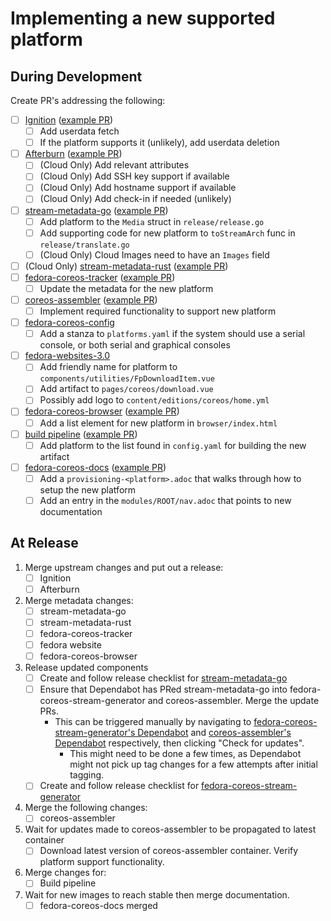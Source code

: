 # Implementing a new supported platform

## During Development

Create PR's addressing the following:

- [ ] [Ignition](https://github.com/coreos/ignition/) ([example PR](https://github.com/coreos/ignition/pull/918))
  - [ ] Add userdata fetch
  - [ ] If the platform supports it (unlikely), add userdata deletion
- [ ] [Afterburn](https://github.com/coreos/afterburn/) ([example PR](https://github.com/coreos/afterburn/pull/451))
  - [ ] (Cloud Only) Add relevant attributes
  - [ ] (Cloud Only) Add SSH key support if available
  - [ ] (Cloud Only) Add hostname support if available
  - [ ] (Cloud Only) Add check-in if needed (unlikely)
- [ ] [stream-metadata-go](https://github.com/coreos/stream-metadata-go) ([example PR](https://github.com/coreos/stream-metadata-go/pull/45/))
  - [ ] Add platform to the `Media` struct in `release/release.go`
  - [ ] Add supporting code for new platform to `toStreamArch` func in `release/translate.go`
  - [ ] (Cloud Only) Cloud Images need to have an `Images` field
- [ ] (Cloud Only) [stream-metadata-rust](https://github.com/coreos/stream-metadata-rust/) ([example PR](https://github.com/coreos/stream-metadata-rust/pull/16))
- [ ] [fedora-coreos-tracker](https://github.com/coreos/fedora-coreos-tracker/) ([example PR](https://github.com/coreos/fedora-coreos-tracker/pull/1213))
  - [ ] Update the metadata for the new platform
- [ ] [coreos-assembler](https://github.com/coreos/coreos-assembler) ([example PR](https://github.com/coreos/coreos-assembler/pull/2489))
  - [ ] Implement required functionality to support new platform
- [ ] [fedora-coreos-config](https://github.com/coreos/fedora-coreos-config/)
  - [ ] Add a stanza to `platforms.yaml` if the system should use a serial console, or both serial and graphical consoles
- [ ] [fedora-websites-3.0](https://gitlab.com/fedora/websites-apps/fedora-websites/fedora-websites-3.0/)
  - [ ] Add friendly name for platform to `components/utilities/FpDownloadItem.vue`
  - [ ] Add artifact to `pages/coreos/download.vue`
  - [ ] Possibly add logo to `content/editions/coreos/home.yml`
- [ ] [fedora-coreos-browser](https://github.com/coreos/fedora-coreos-browser) ([example PR](https://github.com/coreos/fedora-coreos-browser/pull/35))
  - [ ] Add a list element for new platform in `browser/index.html`
- [ ] [build pipeline](https://github.com/coreos/fedora-coreos-pipeline) ([example PR](https://github.com/coreos/fedora-coreos-pipeline/pull/815))
  - [ ] Add platform to the list found in `config.yaml` for building the new artifact
- [ ] [fedora-coreos-docs](https://github.com/coreos/fedora-coreos-docs) ([example PR](https://github.com/coreos/fedora-coreos-docs/pull/377))
  - [ ] Add a `provisioning-<platform>.adoc` that walks through how to setup the new platform
  - [ ] Add an entry in the `modules/ROOT/nav.adoc` that points to new documentation

## At Release

1. Merge upstream changes and put out a release:
   - [ ] Ignition
   - [ ] Afterburn
1. Merge metadata changes:
   - [ ] stream-metadata-go
   - [ ] stream-metadata-rust
   - [ ] fedora-coreos-tracker
   - [ ] fedora website
   - [ ] fedora-coreos-browser
1. Release updated components
   - [ ] Create and follow release checklist for [stream-metadata-go](https://github.com/coreos/stream-metadata-go/blob/main/docs/development.md#release-process)
   - [ ] Ensure that Dependabot has PRed stream-metadata-go into fedora-coreos-stream-generator and coreos-assembler.  Merge the update PRs.
     - This can be triggered manually by navigating to [fedora-coreos-stream-generator's Dependabot](https://github.com/coreos/fedora-coreos-stream-generator/network/updates/) and [coreos-assembler's Dependabot](https://github.com/coreos/coreos-assembler/network/updates) respectively, then clicking "Check for updates".
       - This might need to be done a few times, as Dependabot might not pick up tag changes for a few attempts after initial tagging.
   - [ ] Create and follow release checklist for [fedora-coreos-stream-generator](https://github.com/coreos/fedora-coreos-stream-generator/blob/main/docs/development.md#release-process)
1. Merge the following changes:
   - [ ] coreos-assembler
1. Wait for updates made to coreos-assembler to be propagated to latest container
   - [ ] Download latest version of coreos-assembler container. Verify platform support functionality.
1. Merge changes for:
   - [ ] Build pipeline
1. Wait for new images to reach stable then merge documentation.
   - [ ] fedora-coreos-docs merged
